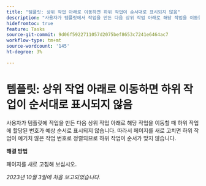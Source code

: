 ```yaml
---
title: "템플릿: 상위 작업 아래로 이동하면 하위 작업이 순서대로 표시되지 않음"
description: "사용자가 템플릿에서 작업을 만든 다음 상위 작업 아래로 해당 작업을 이동할 때 하위 작업에 할당된 번호가 예상 순서로 표시되지 않습니다. 따라서 페이지를 새로 고치면 하위 작업이 예기치 않은 작업 번호로 정렬되므로 하위 작업이 순서가 맞지 않습니다."
hidefromtoc: true
feature: Tasks
source-git-commit: 9d06f5922711057d2075bef8653c7241e6464ac7
workflow-type: tm+mt
source-wordcount: '145'
ht-degree: 3%

---
```



# 템플릿: 상위 작업 아래로 이동하면 하위 작업이 순서대로 표시되지 않음

사용자가 템플릿에 작업을 만든 다음 상위 작업 아래로 해당 작업을 이동할 때 하위 작업에 할당된 번호가 예상 순서로 표시되지 않습니다. 따라서 페이지를 새로 고치면 하위 작업이 예기치 않은 작업 번호로 정렬되므로 하위 작업이 순서가 맞지 않습니다.

**해결 방법**

페이지를 새로 고침해 보십시오.

_2023년 10월 3일에 처음 보고되었습니다._
